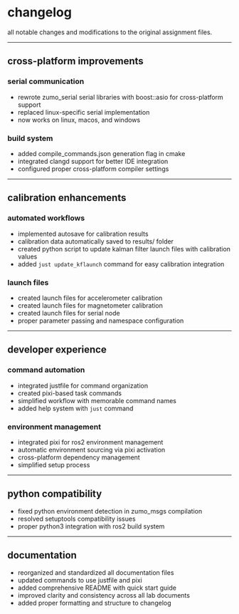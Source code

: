 # changelog

all notable changes and modifications to the original assignment files.

---

## cross-platform improvements

### serial communication

- rewrote zumo_serial serial libraries with boost::asio for cross-platform support
- replaced linux-specific serial implementation
- now works on linux, macos, and windows

### build system

- added compile_commands.json generation flag in cmake
- integrated clangd support for better IDE integration
- configured proper cross-platform compiler settings

---

## calibration enhancements

### automated workflows

- implemented autosave for calibration results
- calibration data automatically saved to results/ folder
- created python script to update kalman filter launch files with calibration values
- added `just update_kflaunch` command for easy calibration integration

### launch files

- created launch files for accelerometer calibration
- created launch files for magnetometer calibration
- created launch files for serial node
- proper parameter passing and namespace configuration

---

## developer experience

### command automation

- integrated justfile for command organization
- created pixi-based task commands
- simplified workflow with memorable command names
- added help system with `just` command

### environment management

- integrated pixi for ros2 environment management
- automatic environment sourcing via pixi activation
- cross-platform dependency management
- simplified setup process

---

## python compatibility

- fixed python environment detection in zumo_msgs compilation
- resolved setuptools compatibility issues
- proper python3 integration with ros2 build system

---

## documentation

- reorganized and standardized all documentation files
- updated commands to use justfile and pixi
- added comprehensive README with quick start guide
- improved clarity and consistency across all lab documents
- added proper formatting and structure to changelog
